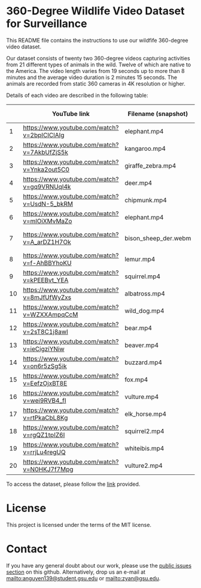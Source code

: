 # 360-Degree Wildlife Video Dataset for Surveillance
This README file contains the instructions to use our wildfife 360-degree video dataset.

Our dataset consists of twenty two 360-degree videos capturing activities from 21 different types of animals in the wild. Twelve of which are native to the America. The video length varies from 19 seconds up to more than 8 minutes and the average video duration is 2 minutes 15 seconds. The animals are recorded from static 360 cameras in 4K resolution or higher.

Details of each video are described in the following table:

|    | YouTube link                                | Filename (snapshot)  | Animal             | In US | Segment     | Segment Duration | FPS | Original Resolution |
|----|---------------------------------------------|----------------------|--------------------|-------|-------------|------------------|-----|---------------------|
| 1  | https://www.youtube.com/watch?v=2bpICIClAIg | elephant.mp4         | Elephant           | No    | [0:06-2:41] | 2:35             | 30  | 3840x2048           |
| 2  | https://www.youtube.com/watch?v=7AkbUfZjS5k | kangaroo.mp4         | Kangaroo           | No    | [1:09-1:31] | 0:21             | 30  | 5760x2880           |
| 3  | https://www.youtube.com/watch?v=Ynka2out5C0 | giraffe_zebra.mp4    | Giraffe, Zebra     | No    |             | 3:40             | 30  | 3840x2048           |
| 4  | https://www.youtube.com/watch?v=gq9VRNUqI4k | deer.mp4             | Deer               | Yes   |             | 0:19             | 60  | 3840x1920           |
| 5  | https://www.youtube.com/watch?v=UsdN-5_bkRM | chipmunk.mp4         | Chipmunk           | Yes   | [0:11-2:31] | 2:20             | 30  | 3840x1920           |
| 6  | https://www.youtube.com/watch?v=mlOiXMvMaZo | elephant.mp4         | Elephant           | No    | [0:12-2:25] | 2:13             | 30  | 3840x2048           |
| 7  | https://www.youtube.com/watch?v=A_arDZ1H7Ok | bison_sheep_der.webm | Bison, Sheep, Deer | Yes   |             | 8:26             | 30  | 3840x1920           |
| 8  | https://www.youtube.com/watch?v=f-AhBBYhoKU | lemur.mp4            | Lemur              | No    | [0:15-1:45] | 1:30             | 24  | 3840x1920           |
| 9  | https://www.youtube.com/watch?v=kPEEBvt_YEA | squirrel.mp4         | Squirrel           | Yes   | [0:15-]     | 0:29             | 30  | 3840x2048           |
| 10 | https://www.youtube.com/watch?v=8mJfUfWyZxs | albatross.mp4        | Albatross          | No    | [0:06-]     | 1:20             | 30  | 3840x2048           |
| 11 | https://www.youtube.com/watch?v=WZXXAmpqCcM | wild_dog.mp4         | Wild dog           | No    | [0:05-0:56] | 0:51             | 25  | 3840x1920           |
| 12 | https://www.youtube.com/watch?v=2sT8C1j8awI | bear.mp4             | Bear               | Yes   | [0:47-2:41] | 1:54             | 30  | 7680x3840           |
| 13 | https://www.youtube.com/watch?v=ieCigziYNiw | beaver.mp4           | Beaver             | Yes   | [0:05-]     | 1:06             | 30  | 3840x1920           |
| 14 | https://www.youtube.com/watch?v=on6r5zSg5ik | buzzard.mp4          | Buzzard            | No    | [0:05-]     | 0:31             | 30  | 3840x1920           |
| 15 | https://www.youtube.com/watch?v=EefzOjxBT8E | fox.mp4              | Fox                | Yes   |             | 4:24             | 24  | 3840x1920           |
| 16 | https://www.youtube.com/watch?v=wei9RVB4_fI | vulture.mp4          | Vulture            | Yes   | [0:06-]     | 1:42             | 30  | 5120x2560           |
| 17 | https://www.youtube.com/watch?v=rtPkaCbL8Kg | elk_horse.mp4        | Elk, Horse         | Yes   | [0:07-4:51] | 4:44             | 30  | 3840x2048           |
| 18 | https://www.youtube.com/watch?v=rgQZ1tpIZ6I | squirrel2.mp4        | Squirrel           | Yes   | [0:06-]     | 1:13             | 24  | 5120x2880           |
| 19 | https://www.youtube.com/watch?v=rrjLu4regUQ | whiteibis.mp4        | WhiteIbis          | Yes   |             | 4:02             | 30  | 3840x1920           |
| 20 | https://www.youtube.com/watch?v=N0HKJ7f7Mpg | vulture2.mp4         | Caracara           | Yes   | [0:06-]     | 1:17             | 24  | 5120x2880           |

To access the dataset, please follow the [link](https://drive.google.com/open?id=14N_5Uaun2WgTai086hvwreV3we0kW3iC) provided.


# License
This project is licensed under the terms of the MIT license.  

# Contact
If you have any general doubt about our work, please use the [public issues section](https://github.com/phananh1010/360VR-wildlife-surveillance/issues) on this github. Alternatively, drop us an e-mail at <mailto:anguyen139@student.gsu.edu> or <mailto:zyan@gsu.edu>.
